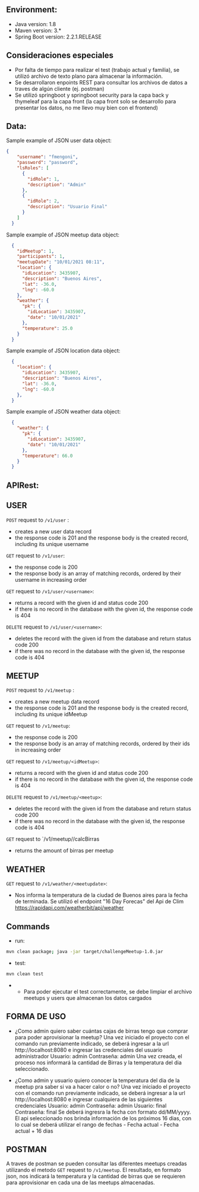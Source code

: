 ## Environment:
- Java version: 1.8
- Maven version: 3.*
- Spring Boot version: 2.2.1.RELEASE

## Consideraciones especiales
- Por falta de tiempo para realizar el test (trabajo actual y familia), se utilizó archivo de texto plano para almacenar la información. 
- Se desarrollaron enpoints REST para consultar los archivos de datos a traves de algún cliente (ej. postman)
- Se utilizó springboot y springboot security para la capa back y thymeleaf para la capa front (la capa front solo se desarrollo para presentar los datos, no me llevo muy bien con el frontend)

## Data:
Sample example of JSON user data object:
```json
{
    "username": "fmengoni",
    "password": "password",
    "lsRoles": [
      {
        "idRole": 1,
        "description": "Admin"
      },
      {
        "idRole": 2,
        "description": "Usuario Final"
      }
    ]
  }
```

Sample example of JSON meetup data object:
```json
  {
    "idMeetup": 1,
    "participants": 1,
    "meetupDate": "10/01/2021 08:11",
    "location": {
      "idLocation": 3435907,
      "description": "Buenos Aires",
      "lat": -36.0,
      "lng": -60.0
    },
    "weather": {
      "pk": {
        "idLocation": 3435907,
        "date": "10/01/2021"
      },
      "temperature": 25.0
    }
  }
```
  
Sample example of JSON location data object:
```json
  {
    "location": {
      "idLocation": 3435907,
      "description": "Buenos Aires",
      "lat": -36.0,
      "lng": -60.0
    },
  }
```

Sample example of JSON weather data object:
```json
  {
    "weather": {
      "pk": {
        "idLocation": 3435907,
        "date": "10/01/2021"
      },
      "temperature": 66.0
    }
  }
```

## APIRest:
## USER

`POST` request to `/v1/user` :
* creates a new user data record
* the response code is 201 and the response body is the created record, including its unique username


`GET` request to `/v1/user`:
* the response code is 200
* the response body is an array of matching records, ordered by their username in increasing order


`GET` request to `/v1/user/<username>`:
* returns a record with the given id and status code 200
* if there is no record in the database with the given id, the response code is 404


`DELETE` request to `/v1/user/<username>`:
* deletes the record with the given id from the database and return status code 200
* if there was no record in the database with the given id, the response code is 404


## MEETUP
`POST` request to `/v1/meetup` :
* creates a new meetup data record
* the response code is 201 and the response body is the created record, including its unique idMeetup


`GET` request to `/v1/meetup`:
* the response code is 200
* the response body is an array of matching records, ordered by their ids in increasing order


`GET` request to `/v1/meetup/<idMeetup>`:
* returns a record with the given id and status code 200
* if there is no record in the database with the given id, the response code is 404


`DELETE` request to `/v1/meetup/<meetup>`:
* deletes the record with the given id from the database and return status code 200
* if there was no record in the database with the given id, the response code is 404

`GET` request to `/v1/meetup/<meetup>/calcBirras
* returns the amount of birras per meetup

## WEATHER
`GET` request to `/v1/weather/<meetupdate>`:
* Nos informa la temperatura de la ciudad de Buenos aires para la fecha de terminada. Se utilizó el endpoint "16 Day Forecas" del Api de Clim https://rapidapi.com/weatherbit/api/weather

## Commands
- run: 
```bash
mvn clean package; java -jar target/challengeMeetup-1.0.jar
```
- test: 
```bash
mvn clean test
```
- - Para poder ejecutar el test correctamente, se debe limpiar el archivo meetups y users que almacenan los datos cargados

## FORMA DE USO
- ¿Como admin quiero saber cuántas cajas de birras tengo que comprar para poder aprovisionar la meetup?
Una vez iniciado el proyecto con el comando run previamente indicado, se deberá ingresar a la url http://localhost:8080 e ingresar las credenciales del usuario administrador
Usuario: admin Contraseña: admin
Una vez creada, el proceso nos informará la cantidad de Birras y la temperatura del dia seleccionado.


- ¿Como admin y usuario quiero conocer la temperatura del dia de la meetup pra saber si va a hacer calor o no?
Una vez iniciado el proyecto con el comando run previamente indicado, se deberá ingresar a la url http://localhost:8080 e ingresar cualquiera de las siguientes credenciales 
Usuario: admin Contraseña: admin
Usuario: final Contraseña: final
Se deberá ingresra la fecha con formato dd/MM/yyyy. El api seleccionado nos brinda información de los próximos 16 dias, con lo cual se deberá utilizar el rango de fechas - Fecha actual - Fecha actual + 16 dias 

## POSTMAN
A traves de postman se pueden consultar las diferentes meetups creadas utilizando el metodo `GET` request to `/v1/meetup`. El resultado, en formato json, nos indicará la temperatura y la cantidad de birras que se requieren para aprovisionar en cada una de las meetups almacenadas.




